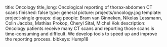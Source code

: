 title: Oncology
title_long: Oncological reporting of thorax-abdomen CT scans
finished: false
type: general
picture: projects/oncology.jpg
template: project-single
groups: diag
people: Bram van Ginneken, Nikolas Lessmann, Colin Jacobs, Mathias Prokop, Cheryl Sital, Michel Kok
description: Oncology patients receive many CT scans and reporting those scans is time-consuming and difficult. We develop tools to speed up and improve the reporting process.
bibkeys: Hump18

